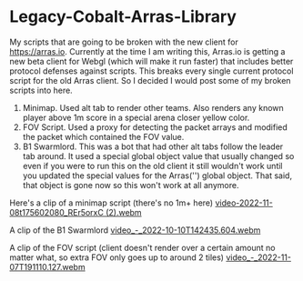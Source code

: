 # Legacy-Cobalt-Arras-Library
My scripts that are going to be broken with the new client for https://arras.io. Currently at the time I am writing this, Arras.io is getting a new beta client for Webgl (which will make it run faster) that includes better protocol defenses against scripts. This breaks every single current protocol script for the old Arras client. So I decided I would post some of my broken scripts into here. 

1. Minimap. Used alt tab to render other teams. Also renders any known player above 1m score in a special arena closer yellow color.
2. FOV Script. Used a proxy for detecting the packet arrays and modified the packet which contained the FOV value. 
3. B1 Swarmlord. This was a bot that had other alt tabs follow the leader tab around. It used a special global object value that usually changed so even if you were to run this on the old client it still wouldn't work until you updated the special values for the Arras('') global object. That said, that object is gone now so this won't work at all anymore. 

Here's a clip of a minimap script (there's no 1m+ here)
[video-2022-11-08t175602080_REr5orxC (2).webm](https://user-images.githubusercontent.com/97923189/202818751-5aa9f842-38cb-4777-bfd6-1d13e1aa47d9.webm)

A clip of the B1 Swarmlord
[video_-_2022-10-10T142435.604.webm](https://user-images.githubusercontent.com/97923189/202819011-5f4fba52-6c86-4361-a0b3-039c0a6731f8.webm)

A clip of the FOV script (client doesn't render over a certain amount no matter what, so extra FOV only goes up to around 2 tiles)
[video_-_2022-11-07T191110.127.webm](https://user-images.githubusercontent.com/97923189/202819439-1d7760df-d93f-4205-8c31-d23e1aac7dc4.webm)
